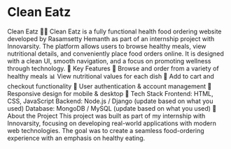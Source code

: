 # Clean Eatz
Clean Eatz 🍴🥗  Clean Eatz is a fully functional health food ordering website developed by Rasamsetty Hemanth as part of an internship project with Innovarsity.  The platform allows users to browse healthy meals, view nutritional details, and conveniently place food orders online. It is designed with a clean UI, smooth navigation, and a focus on promoting wellness through technology.  🔹 Key Features  🥦 Browse and order from a variety of healthy meals  📊 View nutritional values for each dish  🛒 Add to cart and checkout functionality  👤 User authentication & account management  📱 Responsive design for mobile & desktop  🔹 Tech Stack  Frontend: HTML, CSS, JavaScript  Backend: Node.js / Django (update based on what you used)  Database: MongoDB / MySQL (update based on what you used)  🔹 About the Project This project was built as part of my internship with Innovarsity, focusing on developing real-world applications with modern web technologies. The goal was to create a seamless food-ordering experience with an emphasis on healthy eating.
